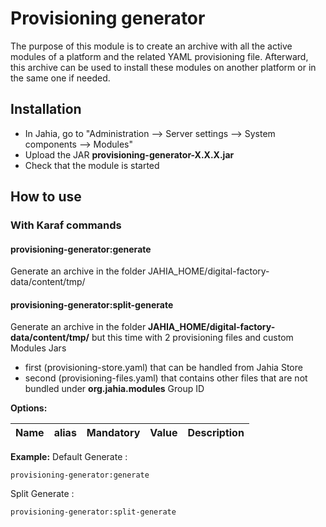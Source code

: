 
# Provisioning generator

The purpose of this module is to create an archive with all the active modules of a platform and the related YAML provisioning file.
Afterward, this archive can be used to install these modules on another platform or in the same one if needed.

## Installation

- In Jahia, go to "Administration --> Server settings --> System components --> Modules"
- Upload the JAR **provisioning-generator-X.X.X.jar**
- Check that the module is started

## How to use

### With Karaf commands
#### <a name="provisioning-generator:generate"></a>provisioning-generator:generate
Generate an archive in the folder JAHIA_HOME/digital-factory-data/content/tmp/
#### <a name="provisioning-generator:split-generate"></a>provisioning-generator:split-generate
Generate an archive in the folder **JAHIA_HOME/digital-factory-data/content/tmp/** but this time with 2 provisioning files and custom Modules Jars 
- first (provisioning-store.yaml) that can be handled from Jahia Store
- second (provisioning-files.yaml) that contains other files that are not bundled under **org.jahia.modules** Group ID

**Options:**

Name | alias | Mandatory | Value | Description
 --- | --- | :---: | :---: | ---


**Example:**
Default Generate : 

    provisioning-generator:generate

Split Generate :

    provisioning-generator:split-generate

